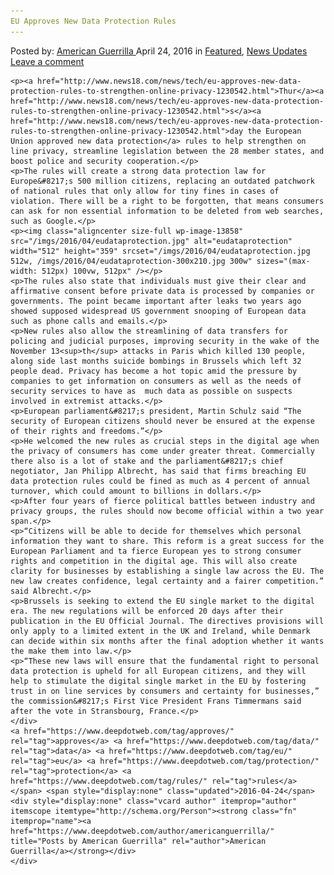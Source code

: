 ```yaml
---
EU Approves New Data Protection Rules
---
```

<article class="post-listing post-13856 post type-post status-publish format-standard has-post-thumbnail hentry  tag-approves tag-data tag-eu tag-protection tag-rules">
    <div class="post-inner">
        <span>Posted by: <a href="https://www.deepdotweb.com/author/americanguerrilla/" title="">American Guerrilla </a></span>
    <span>April 24, 2016</span>
    <span>in <a href="https://www.deepdotweb.com/category/deepdot-news/" rel="category tag">Featured</a>, <a href="https://www.deepdotweb.com/category/news-updates/" rel="category tag">News Updates</a></span>
    <span><a href="https://www.deepdotweb.com/2016/04/24/eu-approves-new-data-protection-rules/#respond">Leave a comment</a></span>
    </p>
    <div class="clear"></div>
    
    <p><a href="http://www.news18.com/news/tech/eu-approves-new-data-protection-rules-to-strengthen-online-privacy-1230542.html">Thur</a><a href="http://www.news18.com/news/tech/eu-approves-new-data-protection-rules-to-strengthen-online-privacy-1230542.html">s</a><a href="http://www.news18.com/news/tech/eu-approves-new-data-protection-rules-to-strengthen-online-privacy-1230542.html">day the European Union approved new data protection</a> rules to help strengthen on line privacy, streamline legislation between the 28 member states, and boost police and security cooperation.</p>
    <p>The rules will create a strong data protection law for Europe&#8217;s 500 million citizens, replacing an outdated patchwork of national rules that only allow for tiny fines in cases of violation. There will be a right to be forgotten, that means consumers can ask for non essential information to be deleted from web searches, such as Google.</p>
    <p><img class="aligncenter size-full wp-image-13858" src="/imgs/2016/04/eudataprotection.jpg" alt="eudataprotection" width="512" height="359" srcset="/imgs/2016/04/eudataprotection.jpg 512w, /imgs/2016/04/eudataprotection-300x210.jpg 300w" sizes="(max-width: 512px) 100vw, 512px" /></p>
    <p>The rules also state that individuals must give their clear and affirmative consent before private data is processed by companies or governments. The point became important after leaks two years ago showed supposed widespread US government snooping of European data such as phone calls and emails.</p>
    <p>New rules also allow the streamlining of data transfers for policing and judicial purposes, improving security in the wake of the November 13<sup>th</sup> attacks in Paris which killed 130 people, along side last months suicide bombings in Brussels which left 32 people dead. Privacy has become a hot topic amid the pressure by companies to get information on consumers as well as the needs of security services to have as  much data as possible on suspects involved in extremist attacks.</p>
    <p>European parliament&#8217;s president, Martin Schulz said “The security of European citizens should never be ensured at the expense of their rights and freedoms.”</p>
    <p>He welcomed the new rules as crucial steps in the digital age when the privacy of consumers has come under greater threat. Commercially there also is a lot of stake and the parliament&#8217;s chief negotiator, Jan Philipp Albrecht, has said that firms breaching EU data protection rules could be fined as much as 4 percent of annual turnover, which could amount to billions in dollars.</p>
    <p>After four years of fierce political battles between industry and privacy groups, the rules should now become official within a two year span.</p>
    <p>“Citizens will be able to decide for themselves which personal information they want to share. This reform is a great success for the European Parliament and ta fierce European yes to strong consumer rights and competition in the digital age. This will also create clarity for businesses by establishing a single law across the EU. The new law creates confidence, legal certainty and a fairer competition.” said Albrecht.</p>
    <p>Brussels is seeking to extend the EU single market to the digital era. The new regulations will be enforced 20 days after their publication in the EU Official Journal. The directives provisions will only apply to a limited extent in the UK and Ireland, while Denmark can decide within six months after the final adoption whether it wants the make them into law.</p>
    <p>“These new laws will ensure that the fundamental right to personal data protection is upheld for all European citizens, and they will help to stimulate the digital single market in the EU by fostering trust in on line services by consumers and certainty for businesses,” the commission&#8217;s First Vice President Frans Timmermans said after the vote in Stransbourg, France.</p>
    </div>
    <a href="https://www.deepdotweb.com/tag/approves/" rel="tag">approves</a> <a href="https://www.deepdotweb.com/tag/data/" rel="tag">data</a> <a href="https://www.deepdotweb.com/tag/eu/" rel="tag">eu</a> <a href="https://www.deepdotweb.com/tag/protection/" rel="tag">protection</a> <a href="https://www.deepdotweb.com/tag/rules/" rel="tag">rules</a></span> <span style="display:none" class="updated">2016-04-24</span>
    <div style="display:none" class="vcard author" itemprop="author" itemscope itemtype="http://schema.org/Person"><strong class="fn" itemprop="name"><a href="https://www.deepdotweb.com/author/americanguerrilla/" title="Posts by American Guerrilla" rel="author">American Guerrilla</a></strong></div>
    </div>
</article>


